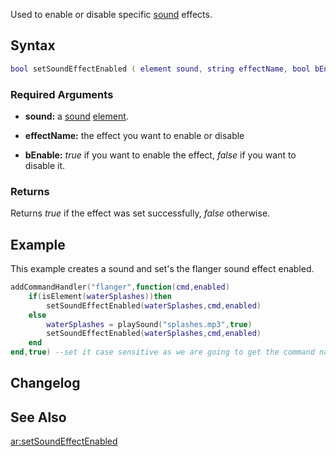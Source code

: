 Used to enable or disable specific [sound](/docs/sound.md "wikilink") effects.

Syntax
------

``` lua
bool setSoundEffectEnabled ( element sound, string effectName, bool bEnable )
```

### Required Arguments

-   **sound:** a [sound](/docs/sound.md "wikilink") [element](/element.md "wikilink").
-   **effectName:** the effect you want to enable or disable

-   **bEnable:** *true* if you want to enable the effect, *false* if you want to disable it.

### Returns

Returns *true* if the effect was set successfully, *false* otherwise.

Example
-------

This example creates a sound and set's the flanger sound effect enabled.

``` lua
addCommandHandler("flanger",function(cmd,enabled)
    if(isElement(waterSplashes))then
        setSoundEffectEnabled(waterSplashes,cmd,enabled)
    else
        waterSplashes = playSound("splashes.mp3",true)
        setSoundEffectEnabled(waterSplashes,cmd,enabled)
    end
end,true) --set it case sensitive as we are going to get the command name and use it in the setSoundEffectEnabled
```

Changelog
---------

See Also
--------

[ar:setSoundEffectEnabled](/docs/ar:setSoundEffectEnabled.md "wikilink")
